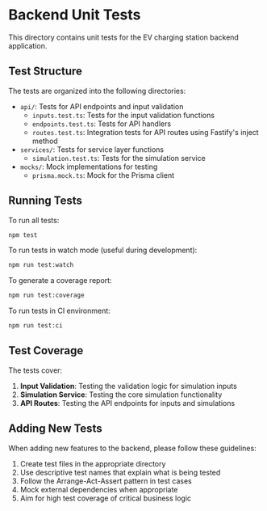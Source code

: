 # Backend Unit Tests

This directory contains unit tests for the EV charging station backend application.

## Test Structure

The tests are organized into the following directories:

- `api/`: Tests for API endpoints and input validation
  - `inputs.test.ts`: Tests for the input validation functions
  - `endpoints.test.ts`: Tests for API handlers
  - `routes.test.ts`: Integration tests for API routes using Fastify's inject method
- `services/`: Tests for service layer functions
  - `simulation.test.ts`: Tests for the simulation service
- `mocks/`: Mock implementations for testing
  - `prisma.mock.ts`: Mock for the Prisma client

## Running Tests

To run all tests:

```bash
npm test
```

To run tests in watch mode (useful during development):

```bash
npm run test:watch
```

To generate a coverage report:

```bash
npm run test:coverage
```

To run tests in CI environment:

```bash
npm run test:ci
```

## Test Coverage

The tests cover:

1. **Input Validation**: Testing the validation logic for simulation inputs
2. **Simulation Service**: Testing the core simulation functionality
3. **API Routes**: Testing the API endpoints for inputs and simulations

## Adding New Tests

When adding new features to the backend, please follow these guidelines:

1. Create test files in the appropriate directory
2. Use descriptive test names that explain what is being tested
3. Follow the Arrange-Act-Assert pattern in test cases
4. Mock external dependencies when appropriate
5. Aim for high test coverage of critical business logic
